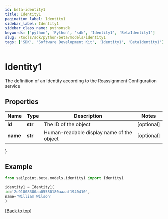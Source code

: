 ```yaml
---
id: beta-identity1
title: Identity1
pagination_label: Identity1
sidebar_label: Identity1
sidebar_class_name: pythonsdk
keywords: ['python', 'Python', 'sdk', 'Identity1', 'BetaIdentity1']
slug: /tools/sdk/python/beta/models/identity1
tags: ['SDK', 'Software Development Kit', 'Identity1', 'BetaIdentity1']
---
```


# Identity1

The definition of an Identity according to the Reassignment Configuration service

## Properties

| Name     | Type    | Description                               | Notes      |
| -------- | ------- | ----------------------------------------- | ---------- |
| **id**   | **str** | The ID of the object                      | [optional] |
| **name** | **str** | Human-readable display name of the object | [optional] |

}

## Example

```python
from sailpoint.beta.models.identity1 import Identity1

identity1 = Identity1(
id='2c91808380aa05580180aaaaf1940410',
name='William Wilson'
)

```

[[Back to top]](#)
